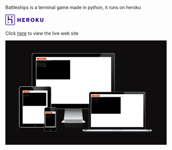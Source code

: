 
Battleships is a terminal game made in python, it runs on heroku

![heroku](images/heroku.png)

Click [here](https://project-3-ci.herokuapp.com/) to view the live web site 

![amiresponsive](images/amiresponsive.png)